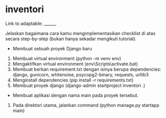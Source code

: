# inventori

Link to adaptable: ______

Jelaskan bagaimana cara kamu mengimplementasikan checklist di atas secara step-by-step (bukan hanya sekadar mengikuti tutorial).

- Membuat sebuah proyek Django baru
1. Membuat virtual environment (python -m venv env)
2. Mengaktifkan virtual environment (env\Scripts\activate.bat)
3. Membuat berkan requirement.txt dengan isinya berupa dependencies:
  django, gunicorn, whitenoise, psycopg2-binary, requests, urllib3
4. Menginstall dependencies (pip install -r requirements.txt)
5. Membuat proyek django (django-admin startproject inventori .)

- Membuat aplikasi dengan nama main pada proyek tersebut.
1. Pada direktori utama, jalankan command (python manage.py startapp main)
